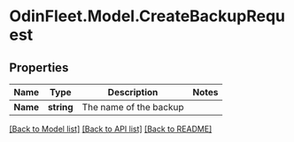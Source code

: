 # OdinFleet.Model.CreateBackupRequest

## Properties

Name | Type | Description | Notes
------------ | ------------- | ------------- | -------------
**Name** | **string** | The name of the backup | 

[[Back to Model list]](../README.md#documentation-for-models) [[Back to API list]](../README.md#documentation-for-api-endpoints) [[Back to README]](../README.md)

